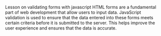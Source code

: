 Lesson on validating forms with javascript
 HTML forms are a fundamental part of web development that allow users to input data. 
 JavaScript validation is used to ensure that the data entered into these forms meets certain criteria before it is submitted to the server. This helps improve the user experience and ensures that the data is accurate.